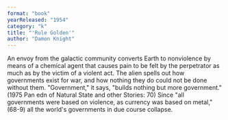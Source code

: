 ```yaml
---
format: "book"
yearReleased: "1954"
category: "k"
title: "'Rule Golden'"
author: "Damon Knight"
---
```

An envoy from the galactic community converts Earth to nonviolence by means of a chemical agent that causes pain to be felt by the perpetrator as much as by the victim of a violent act. The alien  spells out how governments exist for war, and how nothing they do could not be  done without them. "Government," it says, "builds nothing but more government."  (1975 Pan edn of Natural State and other Stories: 70) Since "all governments were based on violence, as currency was based on metal," (68-9) all the world's governments in due course collapse.
 